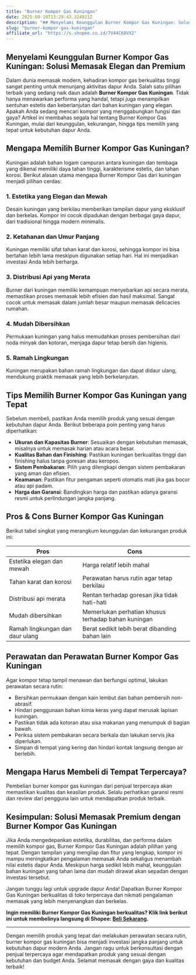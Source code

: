```yaml
---
title: "Burner Kompor Gas Kuningan"
date: 2025-09-10T13:29:43.324921Z
description: "## Menyelami Keunggulan Burner Kompor Gas Kuningan: Solusi Memasak Elegan dan Premium..."
slug: "burner-kompor-gas-kuningan"
affiliate_url: "https://s.shopee.co.id/7V44C68VX2"
---
```

## Menyelami Keunggulan Burner Kompor Gas Kuningan: Solusi Memasak Elegan dan Premium

Dalam dunia memasak modern, kehadiran kompor gas berkualitas tinggi sangat penting untuk menunjang aktivitas dapur Anda. Salah satu pilihan terbaik yang sedang naik daun adalah **Burner Kompor Gas Kuningan**. Tidak hanya menawarkan performa yang handal, tetapi juga menampilkan sentuhan estetis dan keberlanjutan dari bahan kuningan yang elegan. Apakah Anda sedang mencari kompor yang menggabungkan fungsi dan gaya? Artikel ini membahas segala hal tentang Burner Kompor Gas Kuningan, mulai dari keunggulan, kekurangan, hingga tips memilih yang tepat untuk kebutuhan dapur Anda.

## Mengapa Memilih Burner Kompor Gas Kuningan?

Kuningan adalah bahan logam campuran antara kuningan dan tembaga yang dikenal memiliki daya tahan tinggi, karakterisme estetis, dan tahan korosi. Berikut alasan utama mengapa Burner Kompor Gas dari kuningan menjadi pilihan cerdas:

### 1. Estetika yang Elegan dan Mewah
Desain kuningan yang berkilau memberikan tampilan dapur yang eksklusif dan berkelas. Kompor ini cocok dipadukan dengan berbagai gaya dapur, dari tradisional hingga modern minimalis.

### 2. Ketahanan dan Umur Panjang
Kuningan memiliki sifat tahan karat dan korosi, sehingga kompor ini bisa bertahan lebih lama meskipun digunakan setiap hari. Hal ini menjadikan investasi Anda lebih berharga.

### 3. Distribusi Api yang Merata
Burner dari kuningan memiliki kemampuan menyebarkan api secara merata, memastikan proses memasak lebih efisien dan hasil maksimal. Sangat cocok untuk memasak dalam jumlah besar maupun memasak delicacies rumahan.

### 4. Mudah Dibersihkan
Permukaan kuningan yang halus memudahkan proses pembersihan dari noda minyak dan kotoran, menjaga dapur tetap bersih dan higienis.

### 5. Ramah Lingkungan
Kuningan merupakan bahan ramah lingkungan dan dapat didaur ulang, mendukung praktik memasak yang lebih berkelanjutan.

## Tips Memilih Burner Kompor Gas Kuningan yang Tepat

Sebelum membeli, pastikan Anda memilih produk yang sesuai dengan kebutuhan dapur Anda. Berikut beberapa poin penting yang harus diperhatikan:

- **Ukuran dan Kapasitas Burner**: Sesuaikan dengan kebutuhan memasak, misalnya untuk memasak harian atau acara besar.
- **Kualitas Bahan dan Finishing**: Pastikan kuningan berkualitas tinggi dan finishing halus tanpa goresan atau keropos.
- **Sistem Pembakaran**: Pilih yang dilengkapi dengan sistem pembakaran yang aman dan efisien.
- **Keamanan**: Pastikan fitur pengaman seperti otomatis mati jika gas bocor atau api padam.
- **Harga dan Garansi**: Bandingkan harga dan pastikan adanya garansi resmi untuk perlindungan jangka panjang.

## Pros & Cons Burner Kompor Gas Kuningan

Berikut tabel singkat yang merangkum keunggulan dan kekurangan produk ini:

| **Pros**                                | **Cons**                                    |
|-----------------------------------------|--------------------------------------------|
| Estetika elegan dan mewah              | Harga relatif lebih mahal                |
| Tahan karat dan korosi                 | Perawatan harus rutin agar tetap berkilau |
| Distribusi api merata                   | Rentan terhadap goresan jika tidak hati-hati  |
| Mudah dibersihkan                      | Memerlukan perhatian khusus terhadap bahan kuningan |
| Ramah lingkungan dan daur ulang        | Berat sedikit lebih berat dibanding bahan lain |

## Perawatan dan Perawatan Burner Kompor Gas Kuningan

Agar kompor tetap tampil menawan dan berfungsi optimal, lakukan perawatan secara rutin:

- Bersihkan permukaan dengan kain lembut dan bahan pembersih non-abrasif.
- Hindari penggunaan bahan kimia keras yang dapat merusak lapisan kuningan.
- Pastikan tidak ada kotoran atau sisa makanan yang menumpuk di bagian bawah.
- Periksa sistem pembakaran secara berkala dan lakukan servis jika diperlukan.
- Simpan di tempat yang kering dan hindari kontak langsung dengan air berlebih.

## Mengapa Harus Membeli di Tempat Terpercaya?

Pembelian burner kompor gas kuningan dari penjual terpercaya akan memastikan kualitas dan keaslian produk. Selalu perhatikan garansi resmi dan review dari pengguna lain untuk mendapatkan produk terbaik.

## Kesimpulan: Solusi Memasak Premium dengan Burner Kompor Gas Kuningan

Jika Anda mengedepankan estetika, durabilitas, dan performa dalam memilih kompor gas, Burner Kompor Gas Kuningan adalah pilihan yang tepat. Dengan tampilan yang mengilap dan fitur yang lengkap, kompor ini mampu meningkatkan pengalaman memasak Anda sekaligus menambah nilai estetis dapur Anda. Meskipun harga sedikit lebih mahal, keunggulan bahan kuningan yang tahan lama dan mudah dirawat akan sepadan dengan investasi tersebut.

Jangan tunggu lagi untuk upgrade dapur Anda! Dapatkan Burner Kompor Gas Kuningan berkualitas di toko terpercaya dan nikmati pengalaman memasak yang lebih menyenangkan dan berkelas.

**Ingin memiliki Burner Kompor Gas Kuningan berkualitas? Klik link berikut ini untuk membelinya langsung di Shopee: [Beli Sekarang](https://s.shopee.co.id/7V44C68VX2).**

---

Dengan memilih produk yang tepat dan melakukan perawatan secara rutin, burner kompor gas kuningan bisa menjadi investasi jangka panjang untuk kebutuhan dapur modern Anda. Jangan ragu untuk berkonsultasi dengan penjual terpercaya agar mendapatkan produk yang sesuai dengan kebutuhan dan budget Anda. Selamat memasak dengan gaya dan kualitas terbaik!